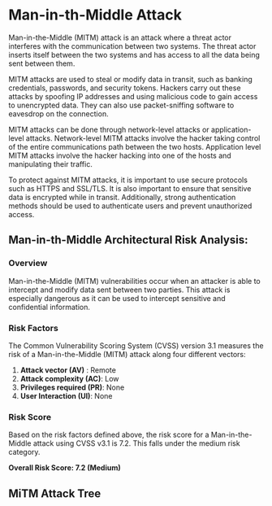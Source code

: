 # Man-in-th-Middle Attack 

Man-in-the-Middle (MITM) attack is an attack where a threat actor interferes with the communication between two systems. The threat actor inserts itself between the two systems and has access to all the data being sent between them.

MITM attacks are used to steal or modify data in transit, such as banking credentials, passwords, and security tokens. Hackers carry out these attacks by spoofing IP addresses and using malicious code to gain access to unencrypted data. They can also use packet-sniffing software to eavesdrop on the connection.

MITM attacks can be done through network-level attacks or application-level attacks. Network-level MITM attacks involve the hacker taking control of the entire communications path between the two hosts. Application level MITM attacks involve the hacker hacking into one of the hosts and manipulating their traffic.

To protect against MITM attacks, it is important to use secure protocols such as HTTPS and SSL/TLS. It is also important to ensure that sensitive data is encrypted while in transit. Additionally, strong authentication methods should be used to authenticate users and prevent unauthorized access.

## Man-in-th-Middle Architectural Risk Analysis: 

### Overview
Man-in-the-Middle (MITM) vulnerabilities occur when an attacker is able to intercept and modify data sent between two parties. This attack is especially dangerous as it can be used to intercept sensitive and confidential information. 
 
### Risk Factors
The Common Vulnerability Scoring System (CVSS) version 3.1 measures the risk of a Man-in-the-Middle (MITM) attack along four different vectors:

1. **Attack vector (AV)** : Remote
2. **Attack complexity (AC)**: Low
3. **Privileges required (PR)**: None
4. **User Interaction (UI)**: None


### Risk Score
Based on the risk factors defined above, the risk score for a Man-in-the-Middle attack using CVSS v3.1 is 7.2. This falls under the medium risk category. 

**Overall Risk Score: 7.2 (Medium)**

## MiTM Attack Tree